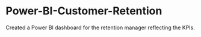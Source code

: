 # Power-BI-Customer-Retention
Created a Power BI dashboard for the retention manager reflecting the KPIs.
